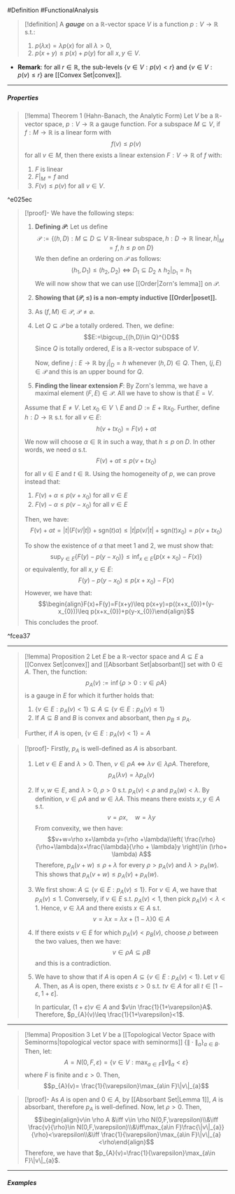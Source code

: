 #Definition #FunctionalAnalysis 

> [!definition]
> A ***gauge*** on a $\mathbb{R}$-vector space $V$ is a function $p:V \to \mathbb{R}$ s.t.:
> 1. $p(\lambda x)=\lambda p(x)$ for all $\lambda>0$,
> 2. $p(x+y)\leq p(x)+p(y)$ for all $x,y\in V$.
- **Remark**: for all $r \in \mathbb{R}$, the sub-levels $\{ v\in V:p(v)<r \}$ and $\{ v\in V:p(v)\leq r \}$ are [[Convex Set|convex]].
---
##### Properties

> [!lemma] Theorem 1 (Hahn-Banach, the Analytic Form)
> Let $V$ be a $\mathbb{R}$-vector space, $p:V \to \mathbb{R}$ a gauge function. For a subspace $M \subseteq V$, if $f:M \to \mathbb{R}$ is a linear form with $$f(v)\leq p(v)$$for all $v\in M$, then there exists a linear extension $F:V \to \mathbb{R}$ of $f$ with:
> 1. $F$ is linear
> 2. $F|_{M}=f$ and
> 3. $F(v)\leq p(v)$ for all $v\in V$.

^e025ec

> [!proof]-
> We have the following steps:
> 1. **Defining $\mathcal{P}$:**
> Let us define$$\mathcal{P}:=\{ (h,D):M\subseteq D \subseteq V\ \mathbb{R}\text{-linear subspace}, h:D \to \mathbb{R} \text{ linear}, \left. h \right|_{M}=f, h\leq p \text{ on } D\}$$We then define an ordering on $\mathcal{ P}$ as follows: $$(h_{1},D_{1})\leq(h_{2},D_{2}) \iff D_{1}\subseteq D_{2}\land h_{2}|_{D_{1}}=h_{1}$$
> We will now show that we can use [[Order|Zorn's lemma]] on $\mathcal{P}$.
> 2. **Showing that $(\mathcal{P},\leq)$ is a non-empty inductive [[Order|poset]].**
> 	1. As $(f,M)\in \mathcal{P}$, $\mathcal{P}\neq \varnothing$.
> 	2. Let $Q \subseteq \mathcal{P}$ be a totally ordered. Then, we define: $$E:=\bigcup_{(h,D)\in Q}^{}D$$Since $Q$ is totally ordered, $E$ is a $\mathbb{R}$-vector subspace of $V$. 
> 	   
> 	   Now, define $j: E \to \mathbb{R}$ by $\left. j \right|_{D}=h$ whenever $(h,D)\in Q$. Then, $(j,E)\in \mathcal{P}$ and this is an upper bound for $Q$. 
> 3. **Finding the linear extension $F$**:
> 	By Zorn's lemma, we have a maximal element $(F,E)\in \mathcal{ P}$. All we have to show is that $E=V$.
> 
> 	Assume that $E \neq V$. Let $x_{0} \in V \backslash E$ and $D:=E + \mathbb{R}x_{0}$. Further, define $h:D \to \mathbb{R}$ s.t. for all $v\in E$: $$h(v+tx_{0})=F(v)+\alpha t$$We now will choose $\alpha\in \mathbb{R}$ in such a way, that $h \leq p$ on $D$. In other words, we need $\alpha$ s.t. $$F(v)+\alpha t\leq p(v+tx_{0})$$for all $v\in E$ and $t\in \mathbb{R}$. Using the homogeneity of $p$, we can prove instead that:
> 	1. $F(v)+\alpha\leq p(v+x_{0})$ for all $v\in E$
> 	2. $F(v)-\alpha\leq p(v-x_{0})$ for all $v\in E$
>    
> 	Then, we have: $$F(v)+\alpha t=|t|(F(v / |t|)+\text{sgn}(t)\alpha)\leq \left| t \right| p(v/ \left| t \right| +\text{sgn}(t)x_{0})=p(v+tx_{0})$$
> 
> 	To show the existence of $\alpha$ that meet 1 and 2, we must show that: $$\sup_{y\in E}\{ F(y)-p(y-x_{0}) \}\leq \inf_{x\in E}\{ p(x+x_{0})-F(x) \}$$or equivalently, for all $x,y\in E$:$$F(y)-p(y-x_{0})\leq p(x+x_{0})-F(x)$$ However, we have that: $$\begin{align}F(x)+F(y)=F(x+y)\leq p(x+y)=p((x+x_{0})+(y-x_{0}))\leq p(x+x_{0})+p(y-x_{0})\end{align}$$This concludes the proof.

^fcea37

---
> [!lemma] Proposition 2
> Let $E$ be a $\mathbb{R}$-vector space and $A\subseteq E$ a [[Convex Set|convex]] and [[Absorbant Set|absorbant]] set with $0\in A$. Then, the function: $$p_{A}(v):=\inf\{ \rho>0:v\in \rho A \}$$is a gauge in $E$ for which it further holds that: 
> 1. $\{ v\in E: p_{A}(v)<1 \}\subseteq A\subseteq \{ v\in E:p _{A}(v)\leq 1 \}$
> 2. If $A\subseteq B$ and $B$ is convex and absorbant, then $p_{B}\leq p_{A}$.
> 
> Further, if $A$ is open, $\{ v\in E: p_{A}(v)<1 \}= A$

> [!proof]-
> Firstly, $p_{A}$ is well-defined as $A$ is absorbant. 
> 1. Let $v\in E$ and $\lambda>0$. Then, $v\in \rho A \iff\lambda v\in \lambda \rho A$. Therefore, $$p_{A}(\lambda v)=\lambda p_{A}(v)$$
> 2. If $v,w\in E$, and $\lambda>0$, $\rho>0$ s.t. $p_{A}(v)<\rho$ and $p_{A}(w)<\lambda$. By definition, $v\in \rho A$ and $w\in \lambda A$. This means there exists $x,y\in A$ s.t. $$v=\rho x,\quad w=\lambda y$$
> 	From convexity, we then have: $$v+w=\rho x+\lambda y=(\rho +\lambda)\left( \frac{\rho}{\rho+\lambda}x+\frac{\lambda}{\rho + \lambda}y \right)\in (\rho+  \lambda) A$$Therefore, $p_{A}(v+w)\leq \rho +\lambda$ for every $\rho>p_{A}(v)$ and $\lambda>p_{A}(w)$. This shows that $p_{A}(v+w)\leq p_{A}(v)+p_{A}(w)$.
> 3. We first show: $A\subseteq \{ v\in E: p_{A}(v)\leq 1 \}$. For $v\in A$, we have that $p_{A}(v)\leq 1$. Conversely, if $v\in E$ s.t. $p_{A}(v)<1$, then pick $p_{A}(v)<\lambda<1$. Hence, $v\in \lambda A$ and there exists $x\in A$ s.t. $$v=\lambda x=\lambda x+(1-\lambda)0\in A$$
> 4. If there exists $v\in E$ for which $p_{A}(v)<p_{B}(v)$, choose $\rho$ between the two values, then we have: $$v\in \rho A\subseteq \rho B$$ and this is a contradiction.
> 5. We have to show that if $A$ is open $A\subseteq \{ v\in E:p_{A}(v)<1 \}$. Let $v\in A$. Then, as $A$ is open, there exists $\varepsilon>0$ s.t. $tv\in A$ for all $t\in[1-\varepsilon,1+\varepsilon]$.
>    
>    In particular, $(1+\varepsilon)v\in A$ and $v\in \frac{1}{1+\varepsilon}A$. Therefore, $p_{A}(v)\leq \frac{1}{1+\varepsilon}<1$.
---
> [!lemma] Proposition 3
> Let $V$ be a [[Topological Vector Space with Seminorms|topological vector space with seminorms]] $\{ \|\cdot\|_{a} \}_{a\in B}$.  Then, let: $$A=N(0,F,\varepsilon)=\{ v\in V:\max_{a\in F} \|v\|_{a}<\varepsilon\}$$where $F$ is finite and $\varepsilon>0$. Then, $$p_{A}(v)= \frac{1}{\varepsilon}\max_{a\in F}\|v\|_{a}$$

> [!proof]-
> As $A$ is open and $0\in A$, by [[Absorbant Set|Lemma 1]], $A$ is absorbant, therefore $p_{A}$ is well-defined. Now, let $\rho>0$. Then, $$\begin{align}v\in \rho A &\iff v\in \rho N(0,F,\varepsilon)\\&\iff \frac{v}{\rho}\in N(0,F,\varepsilon)\\&\iff\max_{a\in F}\frac{\|v\|_{a}}{\rho}<\varepsilon\\&\iff \frac{1}{\varepsilon}\max_{a\in F}\|v\|_{a}<\rho\end{align}$$Therefore, we have that $p_{A}(v)=\frac{1}{\varepsilon}\max_{a\in F}\|v\|_{a}$.
---
##### Examples
